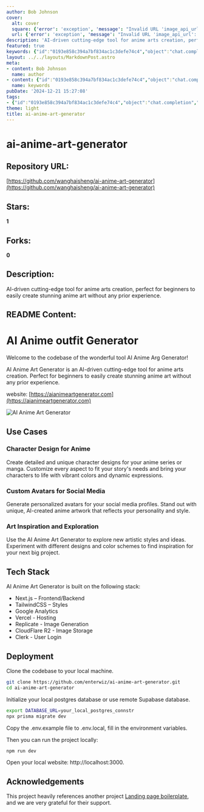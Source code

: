 ```yaml
---
author: Bob Johnson
cover:
  alt: cover
  square: {'error': 'exception', 'message': "Invalid URL 'image_api_url': No scheme supplied. Perhaps you meant https://image_api_url?"}
  url: {'error': 'exception', 'message': "Invalid URL 'image_api_url': No scheme supplied. Perhaps you meant https://image_api_url?"}
description: 'AI-driven cutting-edge tool for anime arts creation, perfect for beginners to easily create stunning anime art without any prior experience.'
featured: true
keywords: {"id":"0193e858c394a7bf834ac1c3defe74c4","object":"chat.completion","created":1734769951,"model":"Qwen/Qwen2.5-7B-Instruct","choices":[{"index":0,"message":{"role":"assistant","content":"### Keywords:\n- AI-driven\n- Anime arts creation\n- Beginners\n- Stunning anime art\n- Prior experience\n- AI Anime outfit Generator\n- Character design\n- Anime series\n- Manga\n- Custom avatars\n- Social media\n- Art inspiration\n- Exploration\n- Next.js\n- TailwindCSS\n- Google Analytics\n- Vercel\n- Replicate\n- CloudFlare R2\n- Image Storage\n- User Login\n- Local hosting\n- Remote Supabase\n\n### Tags:\n#AIAnimeArtGenerator\n#AIAnimeOutfitGenerator\n#AnimeCreationTool\n#BeginnersGuide\n#StunningArt\n#VibrantColors\n#DynamicExpressions\n#SocialMediaAvatars\n#ArtisticStyles\n#Nextjs\n#TailwindCSS\n#GoogleAnalytics\n#VercelHosting\n#ReplicateImageGeneration\n#CloudFlareR2\n#UserLogin\n#LocalHosting\n#RemoteSupabase"},"finish_reason":"stop"}],"usage":{"prompt_tokens":502,"completion_tokens":201,"total_tokens":703},"system_fingerprint":""}
layout: ../../layouts/MarkdownPost.astro
meta:
- content: Bob Johnson
  name: author
- content: {"id":"0193e858c394a7bf834ac1c3defe74c4","object":"chat.completion","created":1734769951,"model":"Qwen/Qwen2.5-7B-Instruct","choices":[{"index":0,"message":{"role":"assistant","content":"### Keywords:\n- AI-driven\n- Anime arts creation\n- Beginners\n- Stunning anime art\n- Prior experience\n- AI Anime outfit Generator\n- Character design\n- Anime series\n- Manga\n- Custom avatars\n- Social media\n- Art inspiration\n- Exploration\n- Next.js\n- TailwindCSS\n- Google Analytics\n- Vercel\n- Replicate\n- CloudFlare R2\n- Image Storage\n- User Login\n- Local hosting\n- Remote Supabase\n\n### Tags:\n#AIAnimeArtGenerator\n#AIAnimeOutfitGenerator\n#AnimeCreationTool\n#BeginnersGuide\n#StunningArt\n#VibrantColors\n#DynamicExpressions\n#SocialMediaAvatars\n#ArtisticStyles\n#Nextjs\n#TailwindCSS\n#GoogleAnalytics\n#VercelHosting\n#ReplicateImageGeneration\n#CloudFlareR2\n#UserLogin\n#LocalHosting\n#RemoteSupabase"},"finish_reason":"stop"}],"usage":{"prompt_tokens":502,"completion_tokens":201,"total_tokens":703},"system_fingerprint":""}
  name: keywords
pubDate: '2024-12-21 15:27:08'
tags:
- {"id":"0193e858c394a7bf834ac1c3defe74c4","object":"chat.completion","created":1734769951,"model":"Qwen/Qwen2.5-7B-Instruct","choices":[{"index":0,"message":{"role":"assistant","content":"### Keywords:\n- AI-driven\n- Anime arts creation\n- Beginners\n- Stunning anime art\n- Prior experience\n- AI Anime outfit Generator\n- Character design\n- Anime series\n- Manga\n- Custom avatars\n- Social media\n- Art inspiration\n- Exploration\n- Next.js\n- TailwindCSS\n- Google Analytics\n- Vercel\n- Replicate\n- CloudFlare R2\n- Image Storage\n- User Login\n- Local hosting\n- Remote Supabase\n\n### Tags:\n#AIAnimeArtGenerator\n#AIAnimeOutfitGenerator\n#AnimeCreationTool\n#BeginnersGuide\n#StunningArt\n#VibrantColors\n#DynamicExpressions\n#SocialMediaAvatars\n#ArtisticStyles\n#Nextjs\n#TailwindCSS\n#GoogleAnalytics\n#VercelHosting\n#ReplicateImageGeneration\n#CloudFlareR2\n#UserLogin\n#LocalHosting\n#RemoteSupabase"},"finish_reason":"stop"}],"usage":{"prompt_tokens":502,"completion_tokens":201,"total_tokens":703},"system_fingerprint":""}
theme: light
title: ai-anime-art-generator
---
```


# ai-anime-art-generator

## Repository URL: 
[https://github.com/wanghaisheng/ai-anime-art-generator](https://github.com/wanghaisheng/ai-anime-art-generator)

## Stars: 
**1**

## Forks: 
**0**

## Description: 
AI-driven cutting-edge tool for anime arts creation, perfect for beginners to easily create stunning anime art without any prior experience.

## README Content: 
# AI Anime outfit Generator

Welcome to the codebase of the wonderful tool AI Anime Arg Generator!

AI Anime Art Generator is an AI-driven cutting-edge tool for anime arts creation. Perfect for beginners to easily create stunning anime art without any prior experience.

website: [https://aianimeartgenerator.com](https://aianimeartgenerator.com)

![AI Anime Art Generator](https://i.imgur.com/nwXhYnQ.png)

## Use Cases

### Character Design for Anime

Create detailed and unique character designs for your anime series or manga. Customize every aspect to fit your story's needs and bring your characters to life with vibrant colors and dynamic expressions.

### Custom Avatars for Social Media

Generate personalized avatars for your social media profiles. Stand out with unique, AI-created anime artwork that reflects your personality and style.

### Art Inspiration and Exploration

Use the AI Anime Art Generator to explore new artistic styles and ideas. Experiment with different designs and color schemes to find inspiration for your next big project.

## Tech Stack

AI Anime Art Generator is built on the following stack:

- Next.js – Frontend/Backend
- TailwindCSS – Styles
- Google Analytics
- Vercel - Hosting
- Replicate - Image Generation
- CloudFlare R2 - Image Storage
- Clerk - User Login

## Deployment

Clone the codebase to your local machine.

```bash
git clone https://github.com/enterwiz/ai-anime-art-generator.git
cd ai-anime-art-generator
```

Initialize your local postgres database or use remote Supabase database.

```bash
export DATABASE_URL=your_local_postgres_connstr
npx prisma migrate dev
```

Copy the .env.example file to .env.local, fill in the environment variables.

Then you can run the project locally:

```bash
npm run dev
```

Open your local website: http://localhost:3000.

## Acknowledgements

This project heavily references another project [Landing page boilerplate](https://landingpage.weijunext.com/), and we are very grateful for their support.

